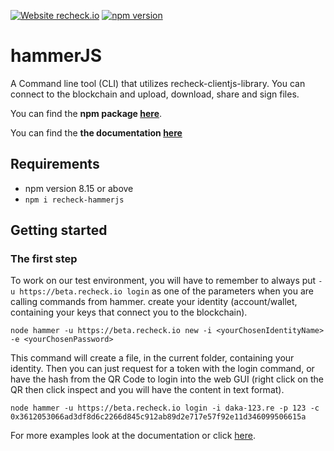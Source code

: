 [![Website recheck.io](https://img.shields.io/badge/Website-recheck.io-brightgreen.svg)](https://recheck.io/) [![npm version](https://badge.fury.io/js/recheck-hammerjs.svg)](https://badge.fury.io/js/recheck-hammerjs)

# hammerJS
A Command line tool (CLI) that utilizes recheck-clientjs-library. You can connect to the blockchain and upload, download, share and sign files. 

You can find the **npm package [here](https://www.npmjs.com/package/recheck-hammerjs)**.

You can find the **the documentation [here](docs/index.md)**

## Requirements

- npm version 8.15 or above 
- ```npm i recheck-hammerjs ```


## Getting started 

### The first step 

To work on our test environment, you will have to remember to always put ```-u https://beta.recheck.io login``` as one of the parameters when you are calling commands from hammer.  create your identity (account/wallet, containing your keys that connect you to the blockchain).

```node hammer -u https://beta.recheck.io new -i <yourChosenIdentityName> -e <yourChosenPassword>```

This command will create a file, in the current folder, containing your identity. Then you can just request for a token with the login command, or have the hash from the QR Code to login into the web GUI (right click on the QR then click inspect and you will have the content in text format). 

``` node hammer -u https://beta.recheck.io login -i daka-123.re -p 123 -c 0x3612053066ad3df8d6c2266d845c912ab89d2e717e57f92e11d346099506615a ```

For more examples look at the documentation or click [here](docs/Examples.md).

